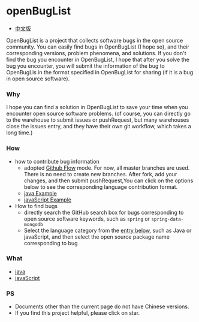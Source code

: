# openBugList
* [中文版](./README.md)

OpenBugList is a project that collects software bugs in the open source community. 
You can easily find bugs in OpenBugList (I hope so), and their corresponding versions, 
problem phenomena, and solutions. If you don't find the bug you encounter in OpenBugList, 
I hope that after you solve the bug you encounter, 
you will submit the information of the bug to OpenBugLis in the format specified in OpenBugList for sharing (if it is a bug in open source software).

### Why
I hope you can find a solution in OpenBugList to save your time when you encounter open source software problems. 
(of course, you can directly go to the warehouse to submit issues or pushRequest, but many warehouses close the issues entry, 
and they have their own git workflow, which takes a long time.)

### How
* how to contribute bug information
    * adopted [Github Flow](https://guides.github.com/introduction/flow/) mode.
    For now, all master branches are used. There is no need to create new branches. 
    After fork, add your changes, and then submit pushRequest,You can click on the options below to see the corresponding language contribution format.
    * [java Example](./java/EXAMPLE.md)
    * [javaScript Example](./javaScript/EXAMPLE.md)
* How to find bugs
    * directly search the GitHub search box for bugs corresponding to open source software keywords, such as `spring` or `spring-data-mongodb`
    * Select the language category from the [entry below](#what)️, such as Java or javaScript, and then select the open source package name corresponding to bug


### What
* [java](./java/HOME.md)
* [javaScript](./javaScript/HOME.md)
<span id="what"/>


### PS
* Documents other than the current page do not have Chinese versions.
* If you find this project helpful, please click on star.
